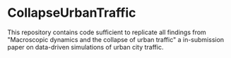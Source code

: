 # CollapseUrbanTraffic
This repository contains code sufficient to replicate all findings from "Macroscopic dynamics and the collapse of urban traffic" a in-submission paper on data-driven simulations of urban city traffic.
